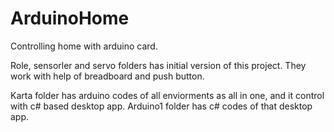 # ArduinoHome
Controlling home with arduino card.

Role, sensorler and servo folders has initial version of this project. They work with help of breadboard and push button.

Karta folder has arduino codes of all enviorments as all in one, and it control with c# based desktop app. Arduino1 folder has c# codes of that desktop app.
